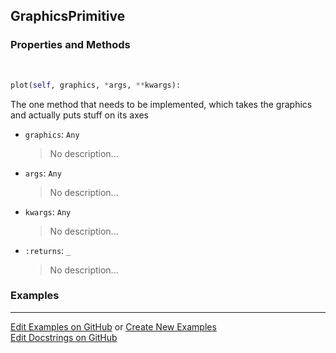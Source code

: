 ## <a id="McUtils.Plots.Primitives.GraphicsPrimitive">GraphicsPrimitive</a>


### Properties and Methods
<a id="McUtils.Plots.Primitives.GraphicsPrimitive.plot">&nbsp;</a>
```python
plot(self, graphics, *args, **kwargs): 
```
The one method that needs to be implemented, which takes the graphics and actually puts stuff on its axes
- `graphics`: `Any`
    >No description...
- `args`: `Any`
    >No description...
- `kwargs`: `Any`
    >No description...
- `:returns`: `_`
    >No description...

### Examples


___

[Edit Examples on GitHub](https://github.com/McCoyGroup/References/edit/gh-pages/Documentation/examples/McUtils/Plots/Primitives/GraphicsPrimitive.md) or 
[Create New Examples](https://github.com/McCoyGroup/References/new/gh-pages/?filename=Documentation/examples/McUtils/Plots/Primitives/GraphicsPrimitive.md) <br/>
[Edit Docstrings on GitHub](https://github.com/McCoyGroup/McUtils/edit/master/Plots/Primitives.py?message=Update%20Docs)